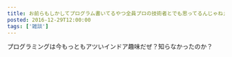 ```yaml
---
title: お前らもしかしてプログラム書いてるやつ全員プロの技術者とでも思ってるんじゃねえの？
posted: 2016-12-29T12:00:00
tags: ['雑談']
---
```


プログラミングは今もっともアツいインドア趣味だぜ？知らなかったのか？

